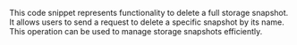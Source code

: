 This code snippet represents functionality to delete a full storage snapshot. It allows users to send a request to delete a specific snapshot by its name. This operation can be used to manage storage snapshots efficiently.
